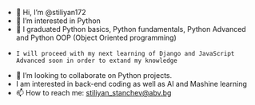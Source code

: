 - 👋 Hi, I’m @stiliyan172
- 👀 I’m interested in Python
- 🌱 I graduated Python basics, Python fundamentals, Python Advanced and Python OOP (Object Oriented programming)
-     I will proceed with my next learning of Django and JavaScript Advanced soon in order to extand my knowledge 
- 💞️ I’m looking to collaborate on Python projects. 
- I am interested in back-end coding as well as AI and Mashine learning
- 📫 How to reach me: stiliyan_stanchev@abv.bg 

<!---
stiliyan172/stiliyan172 is a ✨ special ✨ repository because its `README.md` (this file) appears on your GitHub profile.
You can click the Preview link to take a look at your changes.
--->
